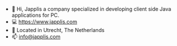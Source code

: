 - 👋 Hi, Japplis a company specialized in developing client side Java applications for PC.
- 💻 https://www.japplis.com
- 📍 Located in Utrecht, The Netherlands 
- 📫 info@japplis.com

<!---
japplis/japplis is a ✨ special ✨ repository because its `README.md` (this file) appears on your GitHub profile.
You can click the Preview link to take a look at your changes.
--->
